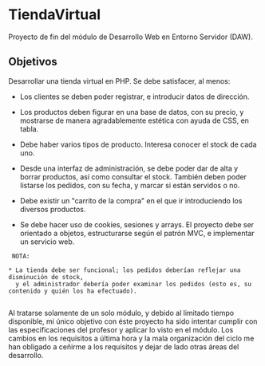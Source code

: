 # TiendaVirtual
Proyecto de fin del módulo de Desarrollo Web en Entorno Servidor (DAW).
## Objetivos

Desarrollar una tienda virtual en PHP. Se debe satisfacer, al menos:

* Los clientes se deben poder registrar, e introducir datos de dirección.

* Los productos deben figurar en una base de datos, con su precio, y mostrarse de manera agradablemente estética con ayuda de CSS, en tabla.

* Debe haber varios tipos de producto. Interesa conocer el stock de cada uno.

* Desde una interfaz de administración, se debe poder dar de alta y borrar productos, así como consultar el stock. También deben poder listarse los pedidos, con su fecha, y marcar si están servidos o no.

* Debe existir un "carrito de la compra" en el que ir introduciendo los diversos productos.

* Se debe hacer uso de cookies, sesiones y arrays. El proyecto debe ser orientado a objetos, estructurarse según el patrón MVC, e implementar un servicio web.

````
 NOTA:

* La tienda debe ser funcional; los pedidos deberían reflejar una disminución de stock,
  y el administrador debería poder examinar los pedidos (esto es, su contenido y quién los ha efectuado).
  
````
Al tratarse solamente de un solo módulo, y debido al limitado tiempo disponible, mi único objetivo con éste proyecto ha sido intentar cumplir con las especificaciones del profesor y aplicar lo visto en el módulo. Los cambios en los requisitos a última hora y la mala organización del ciclo me han obligado a ceñirme a los requisitos y dejar de lado otras áreas del desarrollo.
